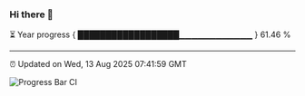 ### Hi there 👋

⏳ Year progress { ██████████████████▁▁▁▁▁▁▁▁▁▁▁▁ } 61.46 %

---

⏰ Updated on Wed, 13 Aug 2025 07:41:59 GMT

![Progress Bar CI](https://github.com/IshwaranRudhara/GIT-ACTION/workflows/Progress%20Bar%20CI/badge.svg)
